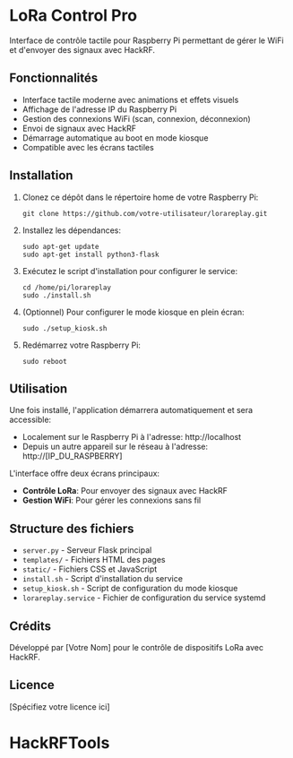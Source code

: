 # LoRa Control Pro

Interface de contrôle tactile pour Raspberry Pi permettant de gérer le WiFi et d'envoyer des signaux avec HackRF.

## Fonctionnalités

- Interface tactile moderne avec animations et effets visuels
- Affichage de l'adresse IP du Raspberry Pi
- Gestion des connexions WiFi (scan, connexion, déconnexion)
- Envoi de signaux avec HackRF
- Démarrage automatique au boot en mode kiosque
- Compatible avec les écrans tactiles

## Installation

1. Clonez ce dépôt dans le répertoire home de votre Raspberry Pi:

   ```
   git clone https://github.com/votre-utilisateur/lorareplay.git
   ```

2. Installez les dépendances:

   ```
   sudo apt-get update
   sudo apt-get install python3-flask
   ```

3. Exécutez le script d'installation pour configurer le service:

   ```
   cd /home/pi/lorareplay
   sudo ./install.sh
   ```

4. (Optionnel) Pour configurer le mode kiosque en plein écran:

   ```
   sudo ./setup_kiosk.sh
   ```

5. Redémarrez votre Raspberry Pi:
   ```
   sudo reboot
   ```

## Utilisation

Une fois installé, l'application démarrera automatiquement et sera accessible:

- Localement sur le Raspberry Pi à l'adresse: http://localhost
- Depuis un autre appareil sur le réseau à l'adresse: http://[IP_DU_RASPBERRY]

L'interface offre deux écrans principaux:

- **Contrôle LoRa**: Pour envoyer des signaux avec HackRF
- **Gestion WiFi**: Pour gérer les connexions sans fil

## Structure des fichiers

- `server.py` - Serveur Flask principal
- `templates/` - Fichiers HTML des pages
- `static/` - Fichiers CSS et JavaScript
- `install.sh` - Script d'installation du service
- `setup_kiosk.sh` - Script de configuration du mode kiosque
- `lorareplay.service` - Fichier de configuration du service systemd

## Crédits

Développé par [Votre Nom] pour le contrôle de dispositifs LoRa avec HackRF.

## Licence

[Spécifiez votre licence ici]
# HackRFTools
